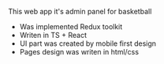 This web app it's admin panel for basketball 
- Was implemented Redux toolkit
- Writen in TS + React
- UI part was created by mobile first design
- Pages design was writen in html/css
  

